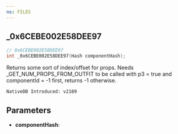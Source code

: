 ```yaml
---
ns: FILES
---
```

## _0x6CEBE002E58DEE97

```c
// 0x6CEBE002E58DEE97
int _0x6CEBE002E58DEE97(Hash componentHash);
```

Returns some sort of index/offset for props.
Needs _GET_NUM_PROPS_FROM_OUTFIT to be called with p3 = true and componentId = -1 first, returns -1 otherwise.

```
NativeDB Introduced: v2189
```

## Parameters
* **componentHash**:
